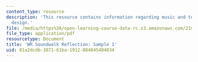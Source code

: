 ```yaml
---
content_type: resource
description: 'This resource contains information regarding music and technology: Sound
  design.'
file: /media/https%3A/open-learning-course-data-rc.s3.amazonaws.com/21m-380-music-and-technology-sound-design-spring-2016/81a2dcdb387161ba1912884845404034_MIT21M_380S16_assn_wr_s1.pdf
file_type: application/pdf
resourcetype: Document
title: 'WR Soundwalk Reflection: Sample 1'
uid: 81a2dcdb-3871-61ba-1912-884845404034
---
```

